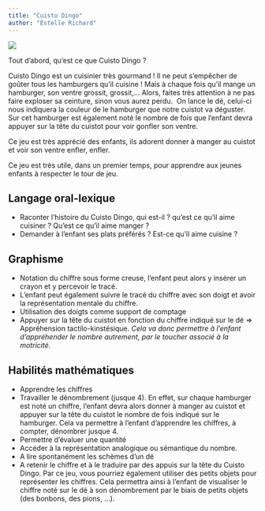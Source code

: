 ```yaml
---
title: "Cuisto Dingo"
author: "Estelle Richard"
---
```


![](/images/cropped-4176463964_be7d765ef9_o-1.jpg)

Tout d’abord, qu’est ce que Cuisto Dingo ?

Cuisto Dingo est un cuisinier très gourmand ! Il ne peut s’empêcher de goûter tous les hamburgers qu’il cuisine ! Mais à chaque fois qu’il mange un hamburger, son ventre grossit, grossit,… Alors, faites très attention à ne pas faire exploser sa ceinture, sinon vous aurez perdu.  On lance le dé, celui-ci nous indiquera la couleur de le hamburger que notre cuistot va déguster. Sur cet hamburger est également noté le nombre de fois que l’enfant devra appuyer sur la tête du cuistot pour voir gonfler son ventre.

Ce jeu est très apprécié des enfants, ils adorent donner à manger au cuistot et voir son ventre enfler, enfler.

Ce jeu est très utile, dans un premier temps, pour apprendre aux jeunes enfants à respecter le tour de jeu.

## Langage oral-lexique

*   Raconter l’histoire du Cuisto Dingo, qui est-il ? qu’est ce qu’il aime cuisiner ? Qu’est ce qu’il aime manger ?
*   Demander à l’enfant ses plats préférés ? Est-ce qu’il aime cuisine ?

## Graphisme

*   Notation du chiffre sous forme creuse, l’enfant peut alors y insérer un crayon et y percevoir le tracé.
*   L’enfant peut également suivre le tracé du chiffre avec son doigt et avoir la représentation mentale du chiffre.
*   Utilisation des doigts comme support de comptage
*   Appuyer sur la tête du cuistot en fonction du chiffre indiqué sur le dé => Appréhension tactilo-kinstésique. _Cela va donc permettre à l’enfant d’appréhender le nombre autrement, par le toucher associé à la motricité._

## Habilités mathématiques

*   Apprendre les chiffres
*   Travailler le dénombrement (jusque 4). En effet, sur chaque hamburger est noté un chiffre, l’enfant devra alors donner à manger au cuistot et appuyer sur la tête du cuistot le nombre de fois indiqué sur le hamburger. Cela va permettre à l’enfant d’apprendre les chiffres, à compter, dénombrer jusque 4.
*   Permettre d’évaluer une quantité
*   Accéder à la représentation analogique ou sémantique du nombre.
*   A lire spontanément les schèmes d’un dé
*   A retenir le chiffre et à le traduire par des appuis sur la tête du Cuisto Dingo. Par ce jeu, vous pourriez également utiliser des petits objets pour représenter les chiffres. Cela permettra ainsi à l’enfant de visualiser le chiffre noté sur le dé à son dénombrement par le biais de petits objets (des bonbons, des pions, …).